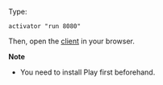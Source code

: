 Type:

```
activator "run 8080"
```

Then, open the [client](http://jsbin.com/zitoyi/1/watch?js,console) in your browser.

**Note**

* You need to install Play first beforehand.